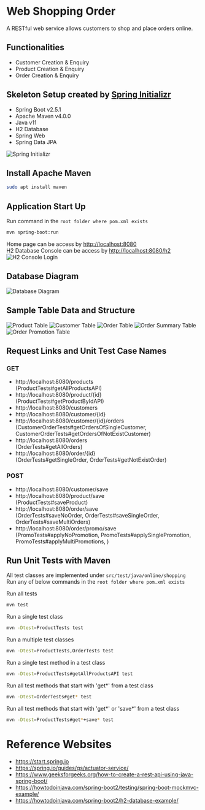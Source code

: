 # Web Shopping Order
A RESTful web service allows customers to shop and place orders online.

## Functionalities
* Customer Creation & Enquiry
* Product Creation & Enquiry
* Order Creation & Enquiry

## Skeleton Setup created by [Spring Initializr](#https://start.spring.io/)
* Spring Boot v2.5.1
* Apache Maven v4.0.0
* Java v11
* H2 Database
* Spring Web
* Spring Data JPA

![Spring Initializr](./info/spring_initializr.png)

## Install Apache Maven
```bash
sudo apt install maven
```

## Application Start Up
Run command in the `root folder where pom.xml exists`
```bash
mvn spring-boot:run
```
Home page can be access by <http://localhost:8080><br/>
H2 Database Console can be access by <http://localhost:8080/h2><br/>
![H2 Console Login](./info/h2_console.png)

## Database Diagram
![Database Diagram](./info/database_diagram.png)

## Sample Table Data and Structure
![Product Table](./info/table_product.png)
![Customer Table](./info/table_customer.png)
![Order Table](./info/table_order.png)
![Order Summary Table](./info/table_order_summary.png)
![Order Promotion Table](./info/table_order_promo.png)

## Request Links and Unit Test Case Names
### GET
* http://localhost:8080/products<br>
(ProductTests#getAllProductsAPI)
* http://localhost:8080/product/{id}<br>
(ProductTests#getProductByIdAPI)
* http://localhost:8080/customers
* http://localhost:8080/customer/{id}
* http://localhost:8080/customer/{id}/orders<br>
(CustomerOrderTests#getOrdersOfSingleCustomer, CustomerOrderTests#getOrdersOfNotExistCustomer)
* http://localhost:8080/orders<br>
(OrderTests#getAllOrders)
* http://localhost:8080/order/{id}<br>
(OrderTests#getSingleOrder, OrderTests#getNotExistOrder)

### POST
* http://localhost:8080/customer/save
* http://localhost:8080/product/save<br>
(ProductTests#saveProduct)
* http://localhost:8080/order/save<br>
(OrderTests#saveNoOrder, OrderTests#saveSingleOrder, OrderTests#saveMultiOrders)
* http://localhost:8080/order/promo/save<br>
(PromoTests#applyNoPromotion, PromoTests#applySinglePromotion, PromoTests#applyMultiPromotions, )

## Run Unit Tests with Maven
All test classes are implemented under `src/test/java/online/shopping`<br>
Run any of below commands in the `root folder where pom.xml exists`<br>

Run all tests
```bash
mvn test
```

Run a single test class
```bash
mvn -Dtest=ProductTests test
```

Run a multiple test classes
```bash
mvn -Dtest=ProductTests,OrderTests test
```

Run a single test method in a test class
```bash
mvn -Dtest=ProductTests#getAllProductsAPI test
```

Run all test methods that start with 'get*' from a test class
```bash
mvn -Dtest=OrderTests#get* test
```

Run all test methods that start with 'get*' or 'save*' from a test class
```bash
mvn -Dtest=ProductTests#get*+save* test
```

# Reference Websites
* https://start.spring.io
* https://spring.io/guides/gs/actuator-service/
* https://www.geeksforgeeks.org/how-to-create-a-rest-api-using-java-spring-boot/
* https://howtodoinjava.com/spring-boot2/testing/spring-boot-mockmvc-example/
* https://howtodoinjava.com/spring-boot2/h2-database-example/

